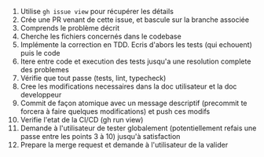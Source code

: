 1. Utilise `gh issue view` pour récupérer les détails
2. Crée une PR venant de cette issue, et bascule sur la branche associée
3. Comprends le problème décrit
4. Cherche les fichiers concernés dans le codebase
5. Implémente la correction en TDD. Ecris d'abors les tests (qui echouent) puis le code
6. Itere entre code et execution des tests jusqu'a une resolution complete des problemes
7. Vérifie que tout passe (tests, lint, typecheck)
8. Cree les modifications necessaires dans la doc utilisateur et la doc developpeur
9. Commit de façon atomique avec un message descriptif (precommit te forcera à faire quelques modifications) et push ces modifs
10. Verifie l'etat de la CI/CD (gh run view)
11. Demande à l'utilisateur de tester globalement (potentiellement refais une passe entre les points 3 à 10) jusqu'à satisfaction
12. Prepare la merge request et demande à l'utilisateur de la valider
